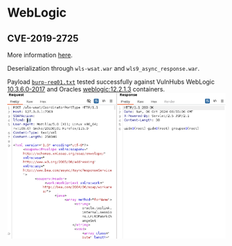 # WebLogic
## CVE-2019-2725
More information [here](https://app.gitbook.com/o/i5zzcCcQScEjAbS1CNWw/s/LZ9hPT4FtAP57VrTApYv/~/changes/84/exploits-pocs/oracle/weblogic-cve-2019-2729).

Deserialization through `wls-wsat.war` and `wls9_async_response.war`. 

Payload [`burp-req01.txt`](cve-2019-2725/burp-req01.txt) tested successfully against VulnHubs WebLogic [10.3.6.0-2017](https://hub.docker.com/layers/vulhub/weblogic/10.3.6.0-2017/images/sha256-275ec19477cfda389dc1c42158033e7e8c650dd4cba9f090ca0ba673902b73c9?context=explore) and Oracles [weblogic:12.2.1.3](https://container-registry.oracle.com/ords/f?p=113:4:100763132084359:::4:P4_REPOSITORY,AI_REPOSITORY,AI_REPOSITORY_NAME,P4_REPOSITORY_NAME,P4_EULA_ID,P4_BUSINESS_AREA_ID:5,5,Oracle%20WebLogic%20Server,Oracle%20WebLogic%20Server,1,0&cs=3KTZ9kW4gHaVNXvYp_seg3AmnCL3G7pI4VfyLUNKH2oNI2LPL15b5PgGNbUGWjuU0cZz_Tul__-raSj8DmP2tQQ) containers.
![cve-2019-2725](cve-2019-2725/cve-2019-2725.png)
